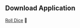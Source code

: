 ## Download Application

[Roll Dice](https://github.com/devjunayed/flutter-roll-dice/releases/download/v1.0.0/roll-dice.apk) 🔽
